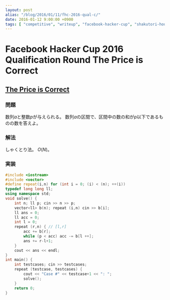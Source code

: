 ```yaml
---
layout: post
alias: "/blog/2016/01/11/fhc-2016-qual-c/"
date: 2016-01-12 9:00:00 +0900
tags: [ "competitive", "writeup", "facebook-hacker-cup", "shakutori-hou" ]
---
```


# Facebook Hacker Cup 2016 Qualification Round The Price is Correct

## [The Price is Correct](https://www.facebook.com/hackercup/problem/881509321917182/)

### 問題

数列$a$と整数$p$が与えられる。
数列$a$の区間で、区間中の数の和が$p$以下であるものの数を答えよ。

### 解法

しゃくとり法。
$O(N)$。

### 実装

``` c++
#include <iostream>
#include <vector>
#define repeat(i,n) for (int i = 0; (i) < (n); ++(i))
typedef long long ll;
using namespace std;
void solve() {
    int n; ll p; cin >> n >> p;
    vector<ll> b(n); repeat (i,n) cin >> b[i];
    ll ans = 0;
    ll acc = 0;
    int l = 0;
    repeat (r,n) { // [l,r]
        acc += b[r];
        while (p < acc) acc -= b[l ++];
        ans += r-l+1;
    }
    cout << ans << endl;
}
int main() {
    int testcases; cin >> testcases;
    repeat (testcase, testcases) {
        cout << "Case #" << testcase+1 << ": ";
        solve();
    }
    return 0;
}
```
